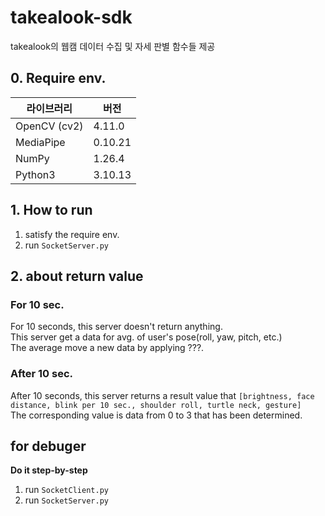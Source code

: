 # takealook-sdk
takealook의 웹캠 데이터 수집 및 자세 판별 함수들 제공

## 0. Require env.
| **라이브러리**   | **버전**       |
|-------------|------------|
| OpenCV (cv2) | 4.11.0     |
| MediaPipe   | 0.10.21    |
| NumPy       | 1.26.4     |
| Python3      | 3.10.13  |

## 1. How to run
1. satisfy the require env.
2. run `SocketServer.py`

## 2. about return value
### For 10 sec.
For 10 seconds, this server doesn't return anything.  
This server get a data for avg. of user's pose(roll, yaw, pitch, etc.)  
The average move a new data by applying ???.  

### After 10 sec.
After 10 seconds, this server returns a result value that `[brightness, face distance, blink per 10 sec., shoulder roll, turtle neck, gesture]`  
The corresponding value is data from 0 to 3 that has been determined.  

## for debuger
**Do it step-by-step**
1. run `SocketClient.py`
2. run `SocketServer.py`
